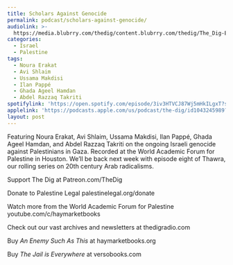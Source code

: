 ```yaml
---
title: Scholars Against Genocide
permalink: podcast/scholars-against-genocide/
audiolink: >-
  https://media.blubrry.com/thedig/content.blubrry.com/thedig/The_Dig-EP_442-Palestine.mp3
categories:
  - Israel
  - Palestine
tags:
  - Noura Erakat
  - Avi Shlaim
  - Ussama Makdisi
  - Ilan Pappé
  - Ghada Ageel Hamdan
  - Abdel Razzaq Takriti
spotifylink: 'https://open.spotify.com/episode/3iv3HTVCJ87Wj5mHkILgxT?si=50153fc2572f4b50'
applelink: 'https://podcasts.apple.com/us/podcast/the-dig/id1043245989?i=1000653008227'
layout: post
---
```


Featuring Noura Erakat, Avi Shlaim, Ussama Makdisi, Ilan Pappé, Ghada Ageel Hamdan, and Abdel Razzaq Takriti on the ongoing Israeli genocide against Palestinians in Gaza. Recorded at the World Academic Forum for Palestine in Houston. We’ll be back next week with episode eight of Thawra, our rolling series on 20th century Arab radicalisms.

Support The Dig at Patreon.com/TheDig

Donate to Palestine Legal palestinelegal.org/donate

Watch more from the World Academic Forum for Palestine youtube.com/c/haymarketbooks

Check out our vast archives and newsletters at thedigradio.com

Buy *An Enemy Such As This* at haymarketbooks.org

Buy *The Jail is Everywhere* at versobooks.com
